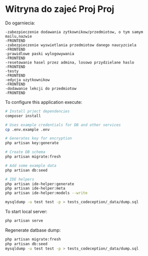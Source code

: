 # Witryna do zajeć Proj Proj

Do ogarniecia:

    -zabezpieczenie dodawania zytkownikow/przedmiotow, o tym samym mailu,nazwie
    -FRONTEND
    -zabezpieczenie wyswietlania przedmiotow danego naucyzciela
    -FRONTEND
    -prawidlowe paski wylogowywania
    -FRONTEND
    -resetowanie hasel przez admina, losowo przydzielane haslo
    -FRONTEND
    -testy
    -FRONTEND
    -edycja uzytkownikow
    -FRONTEND
    -dodawanie lekcji do przedmiotow
    -FRONTEND
    
    

To configure this application execute:

```bash
# Install prject dependencies
composer install

# Uses example credentials for DB and other services
cp .env.example .env

# Generates key for encryption
php artisan key:generate

# Create DB schema
php artisan migrate:fresh

# Add some example data
php artisan db:seed

# IDE helpers
php artisan ide-helper:generate
php artisan ide-helper:meta
php artisan ide-helper:models --write

mysqldump -u test test -p > tests_codeception/_data/dump.sql
```

To start local server:

```bash
php artisan serve
```
Regenerate datbase dump:

```bash
php artisan migrate:fresh
php artisan db:seed
mysqldump -u test test -p > tests_codeception/_data/dump.sql
```
